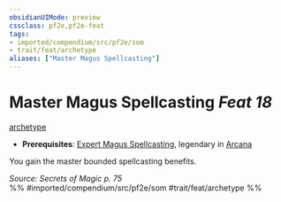 ```yaml
---
obsidianUIMode: preview
cssclass: pf2e,pf2e-feat
tags:
- imported/compendium/src/pf2e/som
- trait/feat/archetype
aliases: ["Master Magus Spellcasting"]
---
```

# Master Magus Spellcasting  *Feat 18*  
[archetype](archetype.md)  

- **Prerequisites**: [Expert Magus Spellcasting](expert-magus-spellcasting-som.md), legendary in [Arcana](../skills.md#Arcana)

You gain the master bounded spellcasting benefits.

*Source: Secrets of Magic p. 75*  
%% #imported/compendium/src/pf2e/som #trait/feat/archetype %%